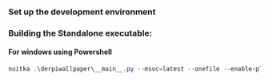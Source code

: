 ### Set up the development environment


### Building the Standalone executable:
#### For windows using Powershell
```powershell
nuitka .\derpiwallpaper\__main__.py --msvc=latest --onefile --enable-plugin=pyside6 --windows-console-mode=disable --onefile-tempdir-spec="{CACHE_DIR}/{PRODUCT}/{VERSION}" --product-name=DerpiWallpaper --product-version=$((poetry version).split()[1]) --output-filename="DerpiWallpaper.exe" --windows-icon-from-ico="data\derpibooru.ico" --include-data-files="data/*=data/"
```